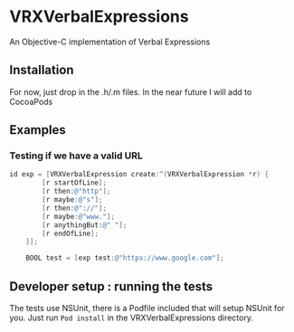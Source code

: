 VRXVerbalExpressions
====================

An Objective-C implementation of Verbal Expressions

## Installation
For now, just drop in the .h/.m files. In the near future I will add to CocoaPods


## Examples

### Testing if we have a valid URL
```Objective-C
id exp = [VRXVerbalExpression create:^(VRXVerbalExpression *r) {
        [r startOfLine];
        [r then:@"http"];
        [r maybe:@"s"];
        [r then:@"://"];
        [r maybe:@"www."];
        [r anythingBut:@" "];
        [r endOfLine];
    }];

    BOOL test = [exp test:@"https://www.google.com"];
```
## Developer setup : running the tests
The tests use NSUnit, there is a Podfile included that will setup NSUnit for you. Just run `Pod install` in the VRXVerbalExpressions directory.

